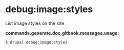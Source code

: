 # debug:image:styles
List image styles on the site

**commands.generate.doc.gitbook.messages.usage:**
```
$ drupal debug:image:styles
```
